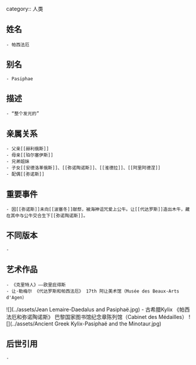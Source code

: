 category:: 人类
## 姓名
	- 帕西法厄
## 别名
	- Pasiphae
## 描述
	- “整个发光的”
## 亲属关系
	- 父亲[[赫利俄斯]]
	- 母亲[[珀尔塞伊斯]]
	- 兄弟姐妹
	- 子女[[安德洛革俄斯]]、[[弥诺陶诺斯]]、[[淮德拉]]、[[阿里阿德涅]]
	- 配偶[[弥诺斯]]
## 重要事件
	- 因[[弥诺斯]]未向[[波塞冬]]献祭，被海神诅咒爱上公牛。让[[代达罗斯]]造出木牛，藏在其中与公牛交合生下[[弥诺陶诺斯]]。
## 不同版本
	-
## 艺术作品
	- 《克里特人》——欧里庇得斯
	- 让·勒梅尔 《代达罗斯和帕西法厄》 17th 阿让美术馆（Musée des Beaux-Arts d'Agen）
 ![](../assets/Jean Lemaire-Daedalus and Pasiphaë.jpg)
	- 古希腊Kylix 《帕西法厄和弥诺陶诺斯》 巴黎国家图书馆纪念章陈列馆（Cabinet des Médailles）
 ![](../assets/Ancient Greek Kylix-Pasiphaë and the Minotaur.jpg)
## 后世引用
	-
